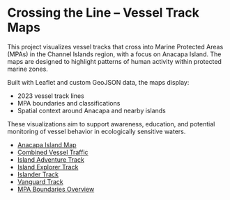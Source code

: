 # Crossing the Line – Vessel Track Maps

This project visualizes vessel tracks that cross into Marine Protected Areas (MPAs) in the Channel Islands region, with a focus on Anacapa Island. The maps are designed to highlight patterns of human activity within protected marine zones.

Built with Leaflet and custom GeoJSON data, the maps display:
- 2023 vessel track lines
- MPA boundaries and classifications
- Spatial context around Anacapa and nearby islands

These visualizations aim to support awareness, education, and potential monitoring of vessel behavior in ecologically sensitive waters.

  <ul>
    <li><a href="anacapa.html">Anacapa Island Map</a></li>
    <li><a href="traffic.html">Combined Vessel Traffic</a></li>
    <li><a href="island_adventure.html">Island Adventure Track</a></li>
    <li><a href="island_explorer.html">Island Explorer Track</a></li>
    <li><a href="islander.html">Islander Track</a></li>
    <li><a href="vanguard.html">Vanguard Track</a></li>
    <li><a href="boundaries.html">MPA Boundaries Overview</a></li>
  </ul>
